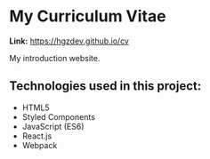 # My Curriculum Vitae

**Link:** https://hgzdev.github.io/cv

My introduction website.

## Technologies used in this project:

- HTML5
- Styled Components
- JavaScript (ES6)
- React.js
- Webpack
